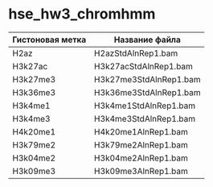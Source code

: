 # hse_hw3_chromhmm

|Гистоновая метка|Название файла|
|-|-|
|H2az|H2azStdAlnRep1.bam|
|H3k27ac|H3k27acStdAlnRep1.bam|
|H3k27me3|H3k27me3StdAlnRep1.bam|
|H3k36me3|H3k36me3StdAlnRep1.bam|
|H3k4me1|H3k4me1StdAlnRep1.bam|
|H3k4me3|H3k4me3StdAlnRep1.bam|
|H4k20me1|H4k20me1AlnRep1.bam|
|H3k79me2|H3k79me2AlnRep1.bam|
|H3k04me2|H3k04me2AlnRep1.bam|
|H3k09me3|H3k09me3AlnRep1.bam|
